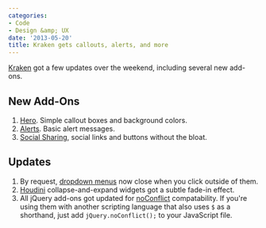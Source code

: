 ```yaml
---
categories:
- Code
- Design &amp; UX
date: '2013-05-20'
title: Kraken gets callouts, alerts, and more
---
```


<a href="http://cferdinandi.github.io/kraken/">Kraken</a> got a few updates over the weekend, including several new add-ons.
<!--more-->
<h2>New Add-Ons</h2>

<ol>
<li><a href="http://cferdinandi.github.io/hero/">Hero</a>. Simple callout boxes and background colors.</li>
<li><a href="http://cferdinandi.github.io/alerts/">Alerts</a>. Basic alert messages.</li>
<li><a href="http://cferdinandi.github.io/social-sharing/">Social Sharing</a>, social links and buttons without the bloat.</li>
</ol>

<h2>Updates</h2>

<ol>
<li>By request, <a href="http://cferdinandi.github.io/drop/">dropdown menus</a> now close when you click outside of them.</li>
<li><a href="http://cferdinandi.github.io/houdini/">Houdini</a> collapse-and-expand widgets got a subtle fade-in effect.</li>
<li>All jQuery add-ons got updated for <a href="http://api.jquery.com/jQuery.noConflict/">noConflict</a> compatability. If you're using them with another scripting language that also uses <code class="language-javascript">$</code> as a shorthand, just add <code class="language-javascript">jQuery.noConflict();</code> to your JavaScript file.</li>
</ol>